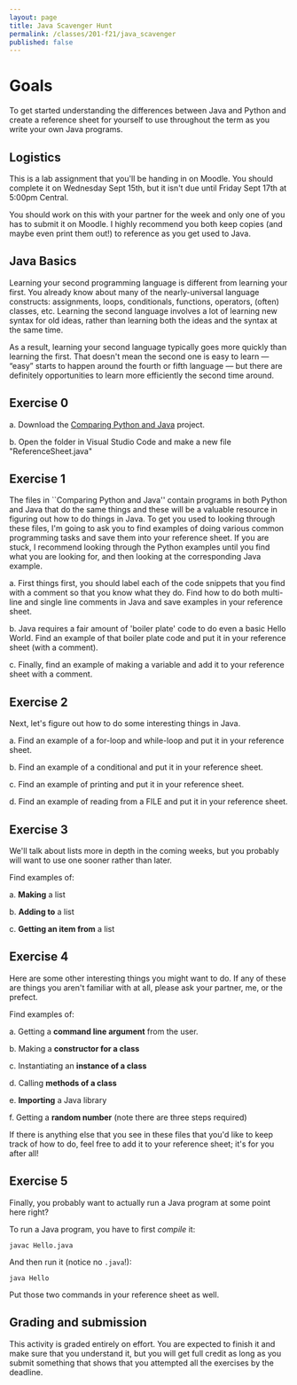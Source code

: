 ```yaml
---
layout: page
title: Java Scavenger Hunt
permalink: /classes/201-f21/java_scavenger
published: false
---
```


# Goals
To get started understanding the differences between Java and Python and create a reference sheet for yourself to use throughout the term as you write your own Java programs.

## Logistics
This is a lab assignment that you'll be handing in on Moodle. You should complete it on Wednesday Sept 15th, but it isn't due until Friday Sept 17th at 5:00pm Central.

You should work on this with your partner for the week and only one of you has to submit it on Moodle.
I highly recommend you both keep copies (and maybe even print them out!) to reference as you get used to Java.

## Java Basics
Learning your second programming language is different from learning your first.
You already know about many of the nearly-universal language constructs: assignments, loops, conditionals, functions, operators, (often) classes, etc. Learning the second language involves a lot of learning new syntax for old ideas, rather than learning both the ideas and the syntax at the same time.

As a result, learning your second language typically goes more quickly than learning the first. 
That doesn't mean the second one is easy to learn — “easy” starts to happen around the fourth or fifth language — but there are definitely opportunities to learn more efficiently the second time around.

## Exercise 0
a. Download the [Comparing Python and Java](Comparing-Python-and-Java.zip) project.

b. Open the folder in Visual Studio Code and make a new file "ReferenceSheet.java"

## Exercise 1
The files in ``Comparing Python and Java'' contain programs in both Python and Java that do the same things and these will be a valuable resource in figuring out how to do things in Java. 
To get you used to looking through these files, I'm going to ask you to find examples of doing various common programming tasks and save them into your reference sheet.
If you are stuck, I recommend looking through the Python examples until you find what you are looking for, and then looking at the corresponding Java example.

a. First things first, you should label each of the code snippets that you find with a comment so that you know what they do. Find how to do both multi-line and single line comments in Java and save examples in your reference sheet.

b. Java requires a fair amount of 'boiler plate' code to do even a basic Hello World. Find an example of that boiler plate code and put it in your reference sheet (with a comment).

c. Finally, find an example of making a variable and add it to your reference sheet with a comment.

## Exercise 2
Next, let's figure out how to do some interesting things in Java.

a. Find an example of a for-loop and while-loop and put it in your reference sheet.

b. Find an example of a conditional and put it in your reference sheet.

c. Find an example of printing and put it in your reference sheet.

d. Find an example of reading from a FILE and put it in your reference sheet.

## Exercise 3
We'll talk about lists more in depth in the coming weeks, but you probably will want to use one sooner rather than later.

Find examples of:

a. **Making** a list

b. **Adding to** a list

c. **Getting an item from** a list

## Exercise 4
Here are some other interesting things you might want to do.
If any of these are things you aren't familiar with at all, please ask your partner, me, or the prefect.

Find examples of:

a. Getting a **command line argument** from the user.

b. Making a **constructor for a class**

c. Instantiating an **instance of a class**

d. Calling **methods of a class**

e. **Importing** a Java library

f. Getting a **random number** (note there are three steps required)

If there is anything else that you see in these files that you'd like to keep track of how to do, feel free to add it to your reference sheet; it's for you after all!

## Exercise 5
Finally, you probably want to actually run a Java program at some point here right?

To run a Java program, you have to first *compile* it:
```
javac Hello.java
```

And then run it (notice no `.java`!):
```
java Hello
```

Put those two commands in your reference sheet as well.


## Grading and submission
This activity is graded entirely on effort.
You are expected to finish it and make sure that you understand it, but you will get full credit as long as you submit something that shows that you attempted all the exercises by the deadline.

